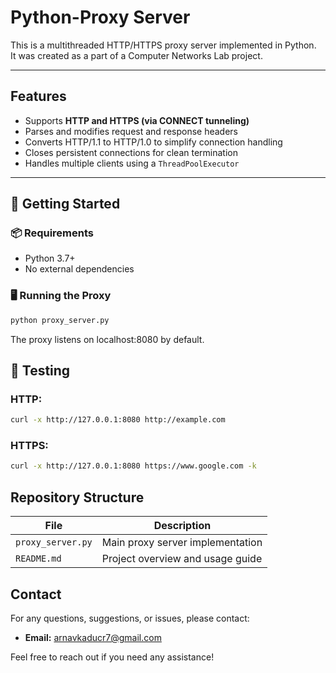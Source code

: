 # Python-Proxy Server

This is a multithreaded HTTP/HTTPS proxy server implemented in Python.  
It was created as a part of a Computer Networks Lab project.

---

## Features

- Supports **HTTP and HTTPS (via CONNECT tunneling)**
- Parses and modifies request and response headers
- Converts HTTP/1.1 to HTTP/1.0 to simplify connection handling
- Closes persistent connections for clean termination
- Handles multiple clients using a `ThreadPoolExecutor`

---

## 🚀 Getting Started

### 📦 Requirements

- Python 3.7+
- No external dependencies

### 🖥️ Running the Proxy

```bash
python proxy_server.py
```
The proxy listens on localhost:8080 by default.

## 🧪 Testing

### HTTP:
```bash
curl -x http://127.0.0.1:8080 http://example.com
```

### HTTPS:
```bash
curl -x http://127.0.0.1:8080 https://www.google.com -k
```

## Repository Structure

| File | Description |
|------|-------------|
| `proxy_server.py` | Main proxy server implementation |
| `README.md` | Project overview and usage guide |

## Contact

For any questions, suggestions, or issues, please contact:

- **Email:** arnavkaducr7@gmail.com

Feel free to reach out if you need any assistance!
